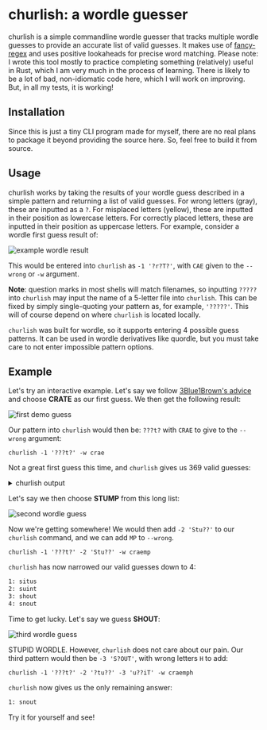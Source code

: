 # churlish: a wordle guesser

churlish is a simple commandline wordle guesser that tracks multiple wordle guesses to provide an accurate list of valid guesses. It makes use of [fancy-regex](https://crates.io/crates/fancy-regex) and uses positive lookaheads for precise word matching. Please note: I wrote this tool mostly to practice completing something (relatively) useful in Rust, which I am very much in the process of learning. There is likely to be a lot of bad, non-idiomatic code here, which I will work on improving. But, in all my tests, it is working!

## Installation

Since this is just a tiny CLI program made for myself, there are no real plans to package it beyond providing the source here. So, feel free to build it from source.

## Usage

churlish works by taking the results of your wordle guess described in a simple pattern and returning a list of valid guesses. For wrong letters (gray), these are inputted as a ```?```. For misplaced letters (yellow), these are inputted in their position as lowercase letters. For correctly placed letters, these are inputted in their position as uppercase letters. For example, consider a wordle first guess result of:

![example wordle result](https://i.imgur.com/QcKXcpM.png)

This would be entered into ```churlish``` as ```-1 '?r?T?'```, with ```CAE``` given to the ```--wrong``` or ```-w``` argument.  

**Note**: question marks in most shells will match filenames, so inputting ```?????``` into ```churlish``` may input the name of a 5-letter file into ```churlish```. This can be fixed by simply single-quoting your pattern as, for example, ```'?????'```. This will of course depend on where ```churlish``` is located locally.

```churlish``` was built for wordle, so it supports entering 4 possible guess patterns. It can be used in wordle derivatives like quordle, but you must take care to not enter impossible pattern options.

## Example

Let's try an interactive example. Let's say we follow [3Blue1Brown's advice](https://www.youtube.com/watch?v=fRed0Xmc2Wg) and choose **CRATE** as our first guess. We then get the following result:

![first demo guess](https://i.imgur.com/zpwwHB4.png)

Our pattern into ```churlish``` would then be: ```???t?``` with ```CRAE``` to give to the ```--wrong``` argument:

```churlish -1 '???t?' -w crae```

Not a great first guess this time, and ```churlish``` gives us 369 valid guesses:

<details>
    <summary>churlish output</summary>

```sh
1: shtup
2: thins
3: tunny
4: night
5: studs
6: squit
7: toxin
8: tossy
9: phpht
10: tifos
11: guyot
12: stims
13: bitsy
14: smolt
15: tofus
16: smoot
17: glout
18: stool
19: gothy
20: situp
21: tight
22: jotun
23: flint
24: toyon
25: tikis
26: withy
27: mount
28: split
29: stoln
30: tohos
31: stook
32: glost
33: spout
34: dight
35: stoit
36: tolly
37: poult
38: slipt
39: pight
40: obiit
41: mitis
42: tuffs
43: ingot
44: tommy
45: thoft
46: zitis
47: poupt
48: guilt
49: thill
50: litho
51: tutus
52: moust
53: limit
54: twill
55: tholi
56: qubit
57: kydst
58: tomos
59: kutis
60: intil
61: vomit
62: innit
63: point
64: stunk
65: timon
66: tummy
67: tumps
68: mutis
69: fight
70: ytost
71: gigot
72: tubby
73: stown
74: sting
75: tunds
76: stowp
77: sloot
78: tizzy
79: tongs
80: smout
81: putid
82: giust
83: thymy
84: tusks
85: doilt
86: moult
87: topis
88: stull
89: toils
90: foist
91: quilt
92: shtik
93: still
94: buist
95: potsy
96: moist
97: stiff
98: tumpy
99: tombs
100: donut
101: intis
102: toshy
103: knout
104: toyos
105: nutsy
106: unwit
107: stoup
108: blist
109: swopt
110: zizit
111: touzy
112: tippy
113: topoi
114: goths
115: tushy
116: timbo
117: doubt
118: unfit
119: stoop
120: situs
121: thymi
122: shist
123: butoh
124: lotos
125: joust
126: stony
127: spoot
128: soths
129: uplit
130: potin
131: tulip
132: toffy
133: smowt
134: tondi
135: ymolt
136: piths
137: potoo
138: bothy
139: might
140: piton
141: thigh
142: shoot
143: swift
144: tolus
145: bundt
146: wisht
147: thous
148: tondo
149: stood
150: withs
151: oobit
152: tousy
153: tiyin
154: kotos
155: pilot
156: thuds
157: towny
158: noint
159: toing
160: timid
161: stopt
162: think
163: styli
164: boult
165: biont
166: butut
167: stond
168: tusky
169: tinny
170: tings
171: nitid
172: towzy
173: stulm
174: nutso
175: thong
176: tymps
177: thowl
178: idiot
179: tophi
180: tying
181: mythi
182: immit
183: untin
184: odist
185: fixit
186: tolls
187: ghost
188: stomp
189: stimy
190: joint
191: thing
192: until
193: toppy
194: tigon
195: tools
196: unlit
197: joist
198: thiol
199: quist
200: stobs
201: toddy
202: towsy
203: ditsy
204: twiny
205: tolyl
206: snift
207: myths
208: towns
209: toffs
210: stonk
211: motif
212: boost
213: quoit
214: tiddy
215: typos
216: gutsy
217: whipt
218: bitou
219: outgo
220: digit
221: bhoot
222: kight
223: titup
224: stong
225: mothy
226: tonus
227: shtum
228: bight
229: outdo
230: thumb
231: kitul
232: sotol
233: flout
234: skint
235: tophs
236: ditzy
237: hoist
238: tupik
239: built
240: timps
241: moths
242: impot
243: pinot
244: futon
245: study
246: pipit
247: stogy
248: hight
249: oubit
250: stums
251: stink
252: muton
253: ottos
254: tough
255: shunt
256: stonn
257: fluyt
258: butyl
259: whist
260: ootid
261: stows
262: jigot
263: tsubo
264: tonks
265: blunt
266: nooit
267: tipsy
268: whift
269: ovist
270: niton
271: inwit
272: kotow
273: visit
274: toons
275: posit
276: fitly
277: outby
278: typps
279: tungs
280: tiyns
281: touks
282: tulsi
283: poynt
284: fount
285: mythy
286: inust
287: tilly
288: snoot
289: tills
290: glift
291: sight
292: twink
293: pluot
294: glint
295: stoun
296: suint
297: tumid
298: twixt
299: bigot
300: motus
301: tyiyn
302: stumm
303: pithy
304: titis
305: stint
306: binit
307: stubs
308: shout
309: kiths
310: snout
311: tinks
312: tinds
313: stoss
314: spilt
315: twilt
316: pivot
317: stops
318: stump
319: topos
320: kutus
321: stilb
322: sluit
323: whoot
324: thunk
325: stilt
326: zoist
327: lotus
328: dixit
329: input
330: thilk
331: tiffs
332: stunt
333: ought
334: tooms
335: midst
336: wight
337: stymy
338: shift
339: bitos
340: touns
341: twist
342: gosht
343: stung
344: tokos
345: puton
346: twins
347: stuff
348: light
349: thugs
350: stuns
351: liths
352: didst
353: stivy
354: notum
355: ungot
356: quint
357: muist
358: tuism
359: stylo
360: tipis
361: twigs
362: pitot
363: musit
364: thump
365: divot
366: hotly
367: thigs
368: stout
369: motis
```

</details>

Let's say we then choose **STUMP** from this long list:

![second wordle guess](https://i.imgur.com/NGTAt4j.png)

Now we're getting somewhere! We would then add ```-2 'Stu??'``` to our ```churlish``` command, and we can add ```MP``` to ```--wrong```.

```churlish -1 '???t?' -2 'Stu??' -w craemp```

```churlish``` has now narrowed our valid guesses down to 4:

```sh
1: situs
2: suint
3: shout
4: snout
```

Time to get lucky. Let's say we guess **SHOUT**:

![third wordle guess](https://i.imgur.com/qGaFwUc.png)

STUPID WORDLE. However, ```churlish``` does not care about our pain. Our third pattern would then be ```-3 'S?OUT'```, with wrong letters ```H``` to add:

```churlish -1 '???t?' -2 '?tu??' -3 'u??iT' -w craemph```

```churlish``` now gives us the only remaining answer:

```sh
1: snout
```

Try it for yourself and see!
